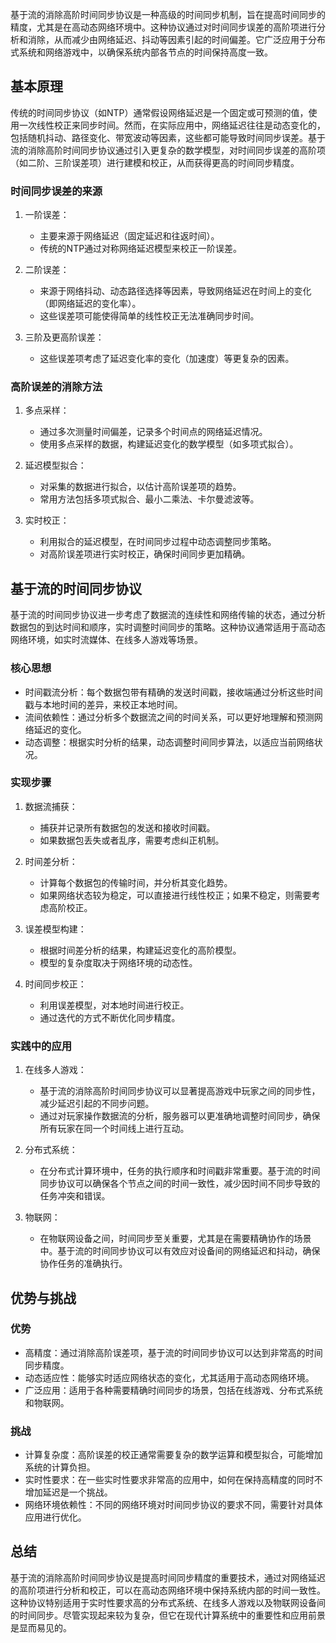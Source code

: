 基于流的消除高阶时间同步协议是一种高级的时间同步机制，旨在提高时间同步的精度，尤其是在高动态网络环境中。这种协议通过对时间同步误差的高阶项进行分析和消除，从而减少由网络延迟、抖动等因素引起的时间偏差。它广泛应用于分布式系统和网络游戏中，以确保系统内部各节点的时间保持高度一致。

## 基本原理

传统的时间同步协议（如NTP）通常假设网络延迟是一个固定或可预测的值，使用一次线性校正来同步时间。然而，在实际应用中，网络延迟往往是动态变化的，包括随机抖动、路径变化、带宽波动等因素，这些都可能导致时间同步误差。基于流的消除高阶时间同步协议通过引入更复杂的数学模型，对时间同步误差的高阶项（如二阶、三阶误差项）进行建模和校正，从而获得更高的时间同步精度。

### 时间同步误差的来源

1. 一阶误差：
   - 主要来源于网络延迟（固定延迟和往返时间）。
   - 传统的NTP通过对称网络延迟模型来校正一阶误差。

2. 二阶误差：
   - 来源于网络抖动、动态路径选择等因素，导致网络延迟在时间上的变化（即网络延迟的变化率）。
   - 这些误差项可能使得简单的线性校正无法准确同步时间。

3. 三阶及更高阶误差：
   - 这些误差项考虑了延迟变化率的变化（加速度）等更复杂的因素。

### 高阶误差的消除方法

1. 多点采样：
   - 通过多次测量时间偏差，记录多个时间点的网络延迟情况。
   - 使用多点采样的数据，构建延迟变化的数学模型（如多项式拟合）。

2. 延迟模型拟合：
   - 对采集的数据进行拟合，以估计高阶误差项的趋势。
   - 常用方法包括多项式拟合、最小二乘法、卡尔曼滤波等。

3. 实时校正：
   - 利用拟合的延迟模型，在时间同步过程中动态调整同步策略。
   - 对高阶误差项进行实时校正，确保时间同步更加精确。

## 基于流的时间同步协议

基于流的时间同步协议进一步考虑了数据流的连续性和网络传输的状态，通过分析数据包的到达时间和顺序，实时调整时间同步的策略。这种协议通常适用于高动态网络环境，如实时流媒体、在线多人游戏等场景。

### 核心思想

- 时间戳流分析：每个数据包带有精确的发送时间戳，接收端通过分析这些时间戳与本地时间的差异，来校正本地时间。
- 流间依赖性：通过分析多个数据流之间的时间关系，可以更好地理解和预测网络延迟的变化。
- 动态调整：根据实时分析的结果，动态调整时间同步算法，以适应当前网络状况。

### 实现步骤

1. 数据流捕获：
   - 捕获并记录所有数据包的发送和接收时间戳。
   - 如果数据包丢失或者乱序，需要考虑纠正机制。

2. 时间差分析：
   - 计算每个数据包的传输时间，并分析其变化趋势。
   - 如果网络状态较为稳定，可以直接进行线性校正；如果不稳定，则需要考虑高阶校正。

3. 误差模型构建：
   - 根据时间差分析的结果，构建延迟变化的高阶模型。
   - 模型的复杂度取决于网络环境的动态性。

4. 时间同步校正：
   - 利用误差模型，对本地时间进行校正。
   - 通过迭代的方式不断优化同步精度。

### 实践中的应用

1. 在线多人游戏：
   - 基于流的消除高阶时间同步协议可以显著提高游戏中玩家之间的同步性，减少延迟引起的不同步问题。
   - 通过对玩家操作数据流的分析，服务器可以更准确地调整时间同步，确保所有玩家在同一个时间线上进行互动。

2. 分布式系统：
   - 在分布式计算环境中，任务的执行顺序和时间戳非常重要。基于流的时间同步协议可以确保各个节点之间的时间一致性，减少因时间不同步导致的任务冲突和错误。

3. 物联网：
   - 在物联网设备之间，时间同步至关重要，尤其是在需要精确协作的场景中。基于流的时间同步协议可以有效应对设备间的网络延迟和抖动，确保协作任务的准确执行。

## 优势与挑战

### 优势

- 高精度：通过消除高阶误差项，基于流的时间同步协议可以达到非常高的时间同步精度。
- 动态适应性：能够实时适应网络状态的变化，尤其适用于高动态网络环境。
- 广泛应用：适用于各种需要精确时间同步的场景，包括在线游戏、分布式系统和物联网。

### 挑战

- 计算复杂度：高阶误差的校正通常需要复杂的数学运算和模型拟合，可能增加系统的计算负担。
- 实时性要求：在一些实时性要求非常高的应用中，如何在保持高精度的同时不增加延迟是一个挑战。
- 网络环境依赖性：不同的网络环境对时间同步协议的要求不同，需要针对具体应用进行优化。

## 总结

基于流的消除高阶时间同步协议是提高时间同步精度的重要技术，通过对网络延迟的高阶项进行分析和校正，可以在高动态网络环境中保持系统内部的时间一致性。这种协议特别适用于实时性要求高的分布式系统、在线多人游戏以及物联网设备间的时间同步。尽管实现起来较为复杂，但它在现代计算系统中的重要性和应用前景是显而易见的。